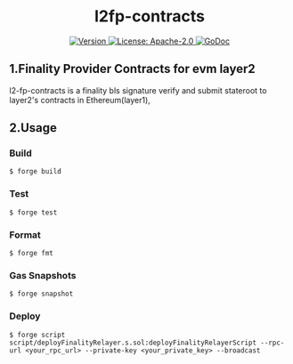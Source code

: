 <!--
parent:
  order: false
-->

<div align="center">
  <h1> l2fp-contracts</h1>
</div>

<div align="center">
  <a href="https://github.com/dapplink-labs/l2-fp-contracts/releases/latest">
    <img alt="Version" src="https://img.shields.io/github/tag/dapplink-labs/l2-fp-contracts.svg" />
  </a>
  <a href="https://github.com/dapplink-labs/l2-fp-contracts/blob/main/LICENSE">
    <img alt="License: Apache-2.0" src="https://img.shields.io/github/license/dapplink-labs/l2-fp-contracts.svg" />
  </a>
  <a href="https://pkg.go.dev/github.com/dapplink-labs/l2-fp-contracts">
    <img alt="GoDoc" src="https://godoc.org/github.com/dapplink-labs/l2-fp-contracts?status.svg" />
  </a>
</div>

## 1.Finality Provider Contracts for evm layer2

l2-fp-contracts is a finality bls signature verify and submit stateroot to layer2's contracts in Ethereum(layer1), 

## 2.Usage

### Build

```shell
$ forge build
```

### Test

```shell
$ forge test
```

### Format

```shell
$ forge fmt
```

### Gas Snapshots

```shell
$ forge snapshot
```

### Deploy

```shell
$ forge script script/deployFinalityRelayer.s.sol:deployFinalityRelayerScript --rpc-url <your_rpc_url> --private-key <your_private_key> --broadcast
```


